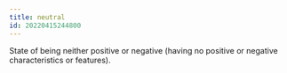 ```yaml
---
title: neutral
id: 20220415244800
---
```


State of being neither positive or negative (having no positive or negative characteristics or features).
